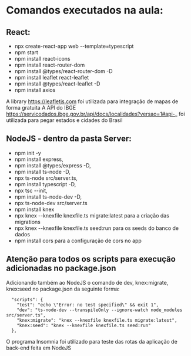 # Comandos executados na aula:

## React: 
- npx create-react-app web --template=typescript
- npm start
- npm install react-icons
- npm install react-router-dom
- npm install @types/react-router-dom -D
- npm install leaflet react-leaflet
- npm install @types/react-leaflet -D
- npm install axios

A library https://leafletjs.com foi utilizada para integração de mapas de forma gratuita
A API do IBGE https://servicodados.ibge.gov.br/api/docs/localidades?versao=1#api-_ foi utilizada para pegar estados e cidades do Brasil

## NodeJS - dentro da pasta Server:
- npm init -y
- npm install express,
- npm install @types/express -D,
- npm install ts-node -D,
- npx ts-node src/server.ts,
- npm install typescript -D,
- npx tsc --init,
- npm install ts-node-dev -D,
- npx ts-node-dev src/server.ts 
- npm install knex
- npx knex --knexfile knexfile.ts migrate:latest para a criação das migrations
- npx knex --knexfile knexfile.ts seed:run para os seeds do banco de dados
- npm install cors para a configuração de cors no app

## Atenção para todos os scripts para execução adicionadas no package.json

Adicionando também ao NodeJS o comando de dev, knex:migrate, knex:seed no package.json da seguinte forma: 

```
  "scripts": {
    "test": "echo \"Error: no test specified\" && exit 1",
    "dev": "ts-node-dev --transpileOnly --ignore-watch node_modules src/server.ts",
    "knex:migrate": "knex --knexfile knexfile.ts migrate:latest",
    "knex:seed": "knex --knexfile knexfile.ts seed:run"
  },
```

O programa Insomnia foi utilizado para teste das rotas da aplicação de back-end feita em NodeJS
